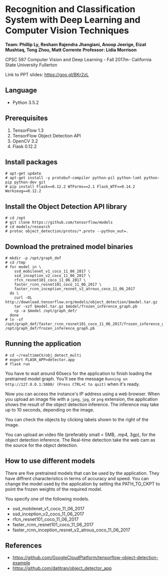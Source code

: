 # Recognition and Classification System with Deep Learning and Computer Vision Techniques

**Team: Phillip Ly, Resham Rajendra Jhangiani, Anoop Jeerige, Eizat Mushtaq, Tong Zhou, Matt Corrente**
**Professor: Lidia Morrison**

CPSC 587 Computer Vision and Deep Learning - Fall 2017m- California State University Fullerton

Link to PPT slides: https://goo.gl/BKr2zL

## Language
- Python 3.5.2

## Prerequisites
1. TensorFlow 1.3
2. TensorFlow Object Detection API
3. OpenCV 3.2
4. Flask 0.12.2

## Install packages

```
# apt-get update
# apt-get install -y protobuf-compiler python-pil python-lxml python-pip python-dev git
# pip install Flask==0.12.2 WTForms==2.1 Flask_WTF==0.14.2 Werkzeug==0.12.2
```

## Install the Object Detection API library

```
# cd /opt
# git clone https://github.com/tensorflow/models
# cd models/research
# protoc object_detection/protos/*.proto --python_out=.
```

## Download the pretrained model binaries

```
# mkdir -p /opt/graph_def
# cd /tmp
# for model in \
    ssd_mobilenet_v1_coco_11_06_2017 \
    ssd_inception_v2_coco_11_06_2017 \
    rfcn_resnet101_coco_11_06_2017 \
    faster_rcnn_resnet101_coco_11_06_2017 \
    faster_rcnn_inception_resnet_v2_atrous_coco_11_06_2017
  do \
    curl -OL http://download.tensorflow.org/models/object_detection/$model.tar.gz
    tar -xzf $model.tar.gz $model/frozen_inference_graph.pb
    cp -a $model /opt/graph_def/
  done
# ln -sf /opt/graph_def/faster_rcnn_resnet101_coco_11_06_2017/frozen_inference_graph.pb /opt/graph_def/frozen_inference_graph.pb
```

## Running the application

```
# cd ~/realtimeCV/obj_detect_multi
# export FLASK_APP=detector.app
# flask run
```
You have to wait around 60secs for the application to finish loading
 the pretrained model graph. You'll see the message
 `Running on http://127.0.0.1:5000/ (Press CTRL+C to quit)` when it's ready.

Now you can access the instance's IP address using a web browser.
 When you upload an image file with a `jpeg`, `jpg`, or `png` extension,
 the application shows the result of the object detection inference.
 The inference may take up to 10 seconds, depending on the image.

You can check the objects by clicking labels shown to the right of the image.

You can upload an video file (preferably small < 5MB, .mp4, 3gp),
 for the object detection inference. The Real-time detection take the web cam
 as the source for the object detection.

## How to use different models
There are five pretrained models that can be used by the application.
 They have diffrent characteristics in terms of accuracy and speed.
 You can change the model used by the application by setting
 the PATH_TO_CKPT to point the frozen weights of the required model.

You specify one of the following models.

- ssd_mobilenet_v1_coco_11_06_2017
- ssd_inception_v2_coco_11_06_2017
- rfcn_resnet101_coco_11_06_2017
- faster_rcnn_resnet101_coco_11_06_2017
- faster_rcnn_inception_resnet_v2_atrous_coco_11_06_2017

## References
- https://github.com/GoogleCloudPlatform/tensorflow-object-detection-example
- https://github.com/datitran/object_detector_app
